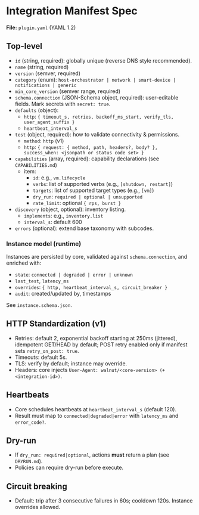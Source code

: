 # Integration Manifest Spec

**File:** `plugin.yaml` (YAML 1.2)

## Top-level

- `id` (string, required): globally unique (reverse DNS style recommended).
- `name` (string, required)
- `version` (semver, required)
- `category` (enum): `host-orchestrator | network | smart-device | notifications | generic`
- `min_core_version` (semver range, required)
- `schema.connection` (JSON-Schema object, required): user-editable fields. Mark secrets with `secret: true`.
- `defaults` (object): 
  - `http`: `{ timeout_s, retries, backoff_ms_start, verify_tls, user_agent_suffix }`
  - `heartbeat_interval_s`
- `test` (object, required): how to validate connectivity & permissions.
  - `method`: `http` (v1)
  - `http`: `{ request: { method, path, headers?, body? }, success_when: <jsonpath or status code set> }`
- `capabilities` (array, required): capability declarations (see `CAPABILITIES.md`)
  - item: 
    - `id`: e.g., `vm.lifecycle`
    - `verbs`: list of supported verbs (e.g., `[shutdown, restart]`)
    - `targets`: list of supported target types (e.g., `[vm]`)
    - `dry_run`: `required | optional | unsupported`
    - `rate_limit`: optional `{ rps, burst }`
- `discovery` (object, optional): inventory listing.
  - `implements`: e.g., `inventory.list`
  - `interval_s`: default 600
- `errors` (optional): extend base taxonomy with subcodes.

### Instance model (runtime)

Instances are persisted by core, validated against `schema.connection`, and enriched with:
- `state`: `connected | degraded | error | unknown`
- `last_test`, `latency_ms`
- `overrides`: `{ http, heartbeat_interval_s, circuit_breaker }`
- `audit`: created/updated by, timestamps

See `instance.schema.json`.

## HTTP Standardization (v1)

- Retries: default 2, exponential backoff starting at 250ms (jittered), idempotent GET/HEAD by default; POST retry enabled only if manifest sets `retry_on_post: true`.
- Timeouts: default 5s.
- TLS: verify by default; instance may override.
- Headers: core injects `User-Agent: walnut/<core-version> (+<integration-id>)`.

## Heartbeats

- Core schedules heartbeats at `heartbeat_interval_s` (default 120).
- Result must map to `connected|degraded|error` with `latency_ms` and `error_code?`.

## Dry-run

- If `dry_run: required|optional`, actions **must** return a plan (see `DRYRUN.md`).
- Policies can require dry-run before execute.

## Circuit breaking

- Default: trip after 3 consecutive failures in 60s; cooldown 120s. Instance overrides allowed.